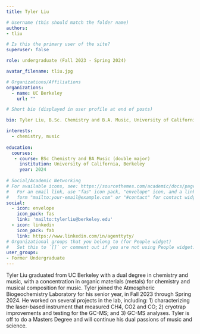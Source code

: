 ```yaml
---
title: Tyler Liu

# Username (this should match the folder name)
authors:
- tliu

# Is this the primary user of the site?
superuser: false

role: undergraduate (Fall 2023 - Spring 2024)

avatar_filename: tliu.jpg

# Organizations/Affiliations
organizations:
  - name: UC Berkeley
    url: ""

# Short bio (displayed in user profile at end of posts)

bio: Tyler Liu, B.Sc. Chemistry and B.A. Music, University of California at Berkeley. URAP researcher in Atmospheric Biogeochemistry Lab (Sept 2023- present).   

interests:
  - chemistry, music
  
education:
  courses:
   - course: BSc Chemistry and BA Music (double major)
     institution: University of California, Berkeley
     year: 2024
      
# Social/Academic Networking
# For available icons, see: https://sourcethemes.com/academic/docs/page-builder/#icons
#   For an email link, use "fas" icon pack, "envelope" icon, and a link in the
#   form "mailto:your-email@example.com" or "#contact" for contact widget.
social:
  - icon: envelope
    icon_pack: fas
    link: 'mailto:tylerliu@berkeley.edu'
  - icon: linkedin
    icon_pack: fab
    link: https://www.linkedin.com/in/agenttyty/
# Organizational groups that you belong to (for People widget)
#   Set this to `[]` or comment out if you are not using People widget.
user_groups:
- Former Undergraduate
---
```


Tyler Liu graduated from UC Berkeley with a dual degree in chemistry and music, with a concentration in organic materials (metals) for chemistry and musical composition for music. Tyler joined the Atmospheric Biogeochemistry Laboratory for his senior year, in Fall 2023 through Spring 2024. He worked on several projects in the lab, including: 1) characterizing the laser-based instrument that measured CH4, CO2 and CO; 2) cryotrap improvements and testing for the GC-MS; and 3) GC-MS analyses. Tyler is off to do a Masters Degree and will continue his dual passions of music and science.  
